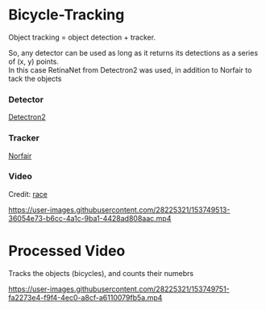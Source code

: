 # Bicycle-Tracking

Object tracking = object detection + tracker.

So, any detector can be used as long as it returns its detections as a series of (x, y) points. <br/>
In this case RetinaNet from Detectron2 was used, in addition to Norfair to tack the objects

### Detector
[Detectron2](https://github.com/facebookresearch/detectron2)

### Tracker
[Norfair](https://github.com/tryolabs/norfair)

### Video
Credit: [race](https://www.youtube.com/watch?v=IR1Kkmha2Zk)

https://user-images.githubusercontent.com/28225321/153749513-36054e73-b6cc-4a1c-9ba1-4428ad808aac.mp4


# Processed Video
Tracks the objects (bicycles), and counts their numebrs

https://user-images.githubusercontent.com/28225321/153749751-fa2273e4-f9f4-4ec0-a8cf-a6110079fb5a.mp4

